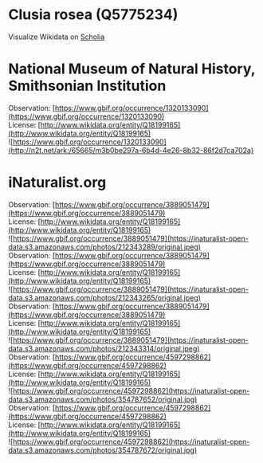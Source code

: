 
Clusia rosea (Q5775234)
=======================
  
Visualize Wikidata on [Scholia](https://scholia.toolforge.org/taxon/Q5775234)
# National Museum of Natural History, Smithsonian Institution
  
Observation: [https://www.gbif.org/occurrence/1320133090](https://www.gbif.org/occurrence/1320133090)  
License: [http://www.wikidata.org/entity/Q18199165](http://www.wikidata.org/entity/Q18199165)  
![https://www.gbif.org/occurrence/1320133090](http://n2t.net/ark:/65665/m3b0be297a-6b4d-4e26-8b32-86f2d7ca702a)
# iNaturalist.org
  
Observation: [https://www.gbif.org/occurrence/3889051479](https://www.gbif.org/occurrence/3889051479)  
License: [http://www.wikidata.org/entity/Q18199165](http://www.wikidata.org/entity/Q18199165)  
![https://www.gbif.org/occurrence/3889051479](https://inaturalist-open-data.s3.amazonaws.com/photos/212343289/original.jpeg)  
Observation: [https://www.gbif.org/occurrence/3889051479](https://www.gbif.org/occurrence/3889051479)  
License: [http://www.wikidata.org/entity/Q18199165](http://www.wikidata.org/entity/Q18199165)  
![https://www.gbif.org/occurrence/3889051479](https://inaturalist-open-data.s3.amazonaws.com/photos/212343265/original.jpeg)  
Observation: [https://www.gbif.org/occurrence/3889051479](https://www.gbif.org/occurrence/3889051479)  
License: [http://www.wikidata.org/entity/Q18199165](http://www.wikidata.org/entity/Q18199165)  
![https://www.gbif.org/occurrence/3889051479](https://inaturalist-open-data.s3.amazonaws.com/photos/212343314/original.jpeg)  
Observation: [https://www.gbif.org/occurrence/4597298862](https://www.gbif.org/occurrence/4597298862)  
License: [http://www.wikidata.org/entity/Q18199165](http://www.wikidata.org/entity/Q18199165)  
![https://www.gbif.org/occurrence/4597298862](https://inaturalist-open-data.s3.amazonaws.com/photos/354787652/original.jpg)  
Observation: [https://www.gbif.org/occurrence/4597298862](https://www.gbif.org/occurrence/4597298862)  
License: [http://www.wikidata.org/entity/Q18199165](http://www.wikidata.org/entity/Q18199165)  
![https://www.gbif.org/occurrence/4597298862](https://inaturalist-open-data.s3.amazonaws.com/photos/354787672/original.jpg)